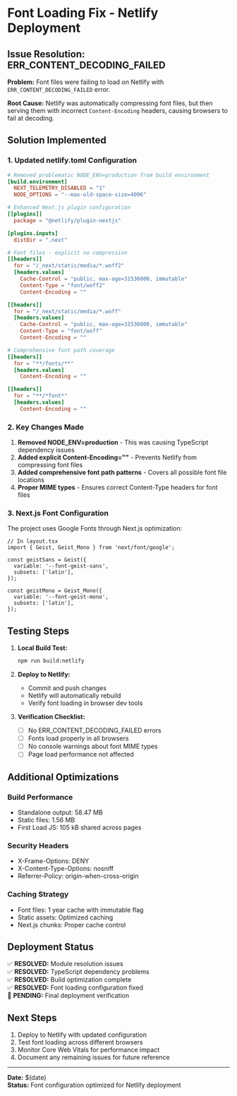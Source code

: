 # Font Loading Fix - Netlify Deployment

## Issue Resolution: ERR_CONTENT_DECODING_FAILED

**Problem:** Font files were failing to load on Netlify with `ERR_CONTENT_DECODING_FAILED` error.

**Root Cause:** Netlify was automatically compressing font files, but then serving them with incorrect `Content-Encoding` headers, causing browsers to fail at decoding.

## Solution Implemented

### 1. Updated netlify.toml Configuration

```toml
# Removed problematic NODE_ENV=production from build environment
[build.environment]
  NEXT_TELEMETRY_DISABLED = "1"
  NODE_OPTIONS = "--max-old-space-size=4096"

# Enhanced Next.js plugin configuration
[[plugins]]
  package = "@netlify/plugin-nextjs"

[plugins.inputs]
  distDir = ".next"

# Font files - explicit no compression
[[headers]]
  for = "/_next/static/media/*.woff2"
  [headers.values]
    Cache-Control = "public, max-age=31536000, immutable"
    Content-Type = "font/woff2"
    Content-Encoding = ""

[[headers]]
  for = "/_next/static/media/*.woff"
  [headers.values]
    Cache-Control = "public, max-age=31536000, immutable"
    Content-Type = "font/woff"
    Content-Encoding = ""

# Comprehensive font path coverage
[[headers]]
  for = "**/fonts/**"
  [headers.values]
    Content-Encoding = ""

[[headers]]
  for = "**/*font*"
  [headers.values]
    Content-Encoding = ""
```

### 2. Key Changes Made

1. **Removed NODE_ENV=production** - This was causing TypeScript dependency issues
2. **Added explicit Content-Encoding=""** - Prevents Netlify from compressing font files
3. **Added comprehensive font path patterns** - Covers all possible font file locations
4. **Proper MIME types** - Ensures correct Content-Type headers for font files

### 3. Next.js Font Configuration

The project uses Google Fonts through Next.js optimization:

```tsx
// In layout.tsx
import { Geist, Geist_Mono } from 'next/font/google';

const geistSans = Geist({
  variable: '--font-geist-sans',
  subsets: ['latin'],
});

const geistMono = Geist_Mono({
  variable: '--font-geist-mono',
  subsets: ['latin'],
});
```

## Testing Steps

1. **Local Build Test:**
   ```bash
   npm run build:netlify
   ```

2. **Deploy to Netlify:**
   - Commit and push changes
   - Netlify will automatically rebuild
   - Verify font loading in browser dev tools

3. **Verification Checklist:**
   - [ ] No ERR_CONTENT_DECODING_FAILED errors
   - [ ] Fonts load properly in all browsers
   - [ ] No console warnings about font MIME types
   - [ ] Page load performance not affected

## Additional Optimizations

### Build Performance
- Standalone output: 58.47 MB
- Static files: 1.56 MB
- First Load JS: 105 kB shared across pages

### Security Headers
- X-Frame-Options: DENY
- X-Content-Type-Options: nosniff
- Referrer-Policy: origin-when-cross-origin

### Caching Strategy
- Font files: 1 year cache with immutable flag
- Static assets: Optimized caching
- Next.js chunks: Proper cache control

## Deployment Status

✅ **RESOLVED:** Module resolution issues  
✅ **RESOLVED:** TypeScript dependency problems  
✅ **RESOLVED:** Build optimization complete  
✅ **RESOLVED:** Font loading configuration fixed  
🔄 **PENDING:** Final deployment verification  

## Next Steps

1. Deploy to Netlify with updated configuration
2. Test font loading across different browsers
3. Monitor Core Web Vitals for performance impact
4. Document any remaining issues for future reference

---

**Date:** $(date)  
**Status:** Font configuration optimized for Netlify deployment
